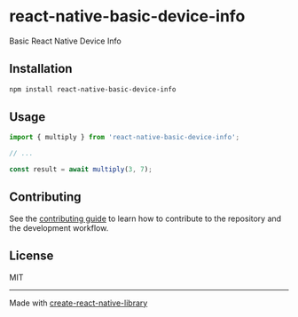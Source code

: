 # react-native-basic-device-info

Basic React Native Device Info

## Installation

```sh
npm install react-native-basic-device-info
```

## Usage

```js
import { multiply } from 'react-native-basic-device-info';

// ...

const result = await multiply(3, 7);
```

## Contributing

See the [contributing guide](CONTRIBUTING.md) to learn how to contribute to the repository and the development workflow.

## License

MIT

---

Made with [create-react-native-library](https://github.com/callstack/react-native-builder-bob)
